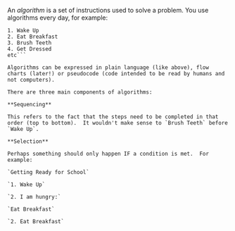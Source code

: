An _algorithm_ is a set of instructions used to solve a problem.  You use algorithms every day, for example:

```Getting Ready for School
1. Wake Up
2. Eat Breakfast
3. Brush Teeth
4. Get Dressed
etc```

Algorithms can be expressed in plain language (like above), flow charts (later!) or pseudocode (code intended to be read by humans and not computers).

There are three main components of algorithms:

**Sequencing**

This refers to the fact that the steps need to be completed in that order (top to bottom).  It wouldn't make sense to `Brush Teeth` before `Wake Up`.

**Selection**

Perhaps something should only happen IF a condition is met.  For example:

`Getting Ready for School`

`1. Wake Up`

`2. I am hungry:`

`Eat Breakfast`

`2. Eat Breakfast`

